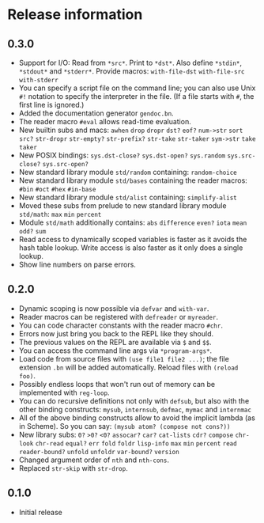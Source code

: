 # Release information

## 0.3.0

* Support for I/O:
  Read from `*src*`.
  Print to `*dst*`.
  Also define `*stdin*`, `*stdout*` and `*stderr*`.
  Provide macros:
  `with-file-dst`
  `with-file-src`
  `with-stderr`
* You can specify a script file on the command line;
  you can also use Unix `#!` notation to specify the interpreter in the file.
  (If a file starts with `#`, the first line is ignored.)
* Added the documentation generator `gendoc.bn`.
* The reader macro `#eval` allows read-time evaluation.
* New builtin subs and macs:
  `awhen`
  `drop`
  `dropr`
  `dst?`
  `eof?`
  `num->str`
  `sort`
  `src?`
  `str-dropr`
  `str-empty?`
  `str-prefix?`
  `str-take`
  `str-taker`
  `sym->str`
  `take`
  `taker`
* New POSIX bindings:
  `sys.dst-close?`
  `sys.dst-open?`
  `sys.random`
  `sys.src-close?`
  `sys.src-open?`
* New standard library module `std/random` containing:
  `random-choice`
* New standard library module `std/bases` containing the reader macros:
  `#bin`
  `#oct`
  `#hex`
  `#in-base`
* New standard library module `std/alist` containing:
  `simplify-alist`
* Moved these subs from prelude to new standard library module `std/math`:
  `max`
  `min`
  `percent`
* Module `std/math` additionally contains:
  `abs`
  `difference`
  `even?`
  `iota`
  `mean`
  `odd?`
  `sum`
* Read access to dynamically scoped variables is faster as it avoids the hash table lookup.
  Write access is also faster as it only does a single lookup.
* Show line numbers on parse errors.

## 0.2.0

* Dynamic scoping is now possible via `defvar` and `with-var`.
* Reader macros can be registered with `defreader` or `myreader`.
* You can code character constants with the reader macro `#chr`.
* Errors now just bring you back to the REPL like they should.
* The previous values on the REPL are available via `$` and `$$`.
* You can access the command line args via `*program-args*`.
* Load code from source files with `(use file1 file2 ...)`;
  the file extension `.bn` will be added automatically.
  Reload files with `(reload foo)`.
* Possibly endless loops that won't run out of memory can be implemented with `reg-loop`.
* You can do recursive definitions not only with `defsub`, but also with the other binding constructs:
  `mysub`, `internsub`, `defmac`, `mymac` and `internmac`
* All of the above binding constructs allow to avoid the implicit lambda (as in Scheme).
  So you can say: `(mysub atom? (compose not cons?))`
* New library subs:
  `0?`
  `>0?`
  `<0?`
  `assocar?`
  `car?`
  `cat-lists`
  `cdr?`
  `compose`
  `chr-look`
  `chr-read`
  `equal?`
  `err`
  `fold`
  `foldr`
  `lisp-info`
  `max`
  `min`
  `percent`
  `read`
  `reader-bound?`
  `unfold`
  `unfoldr`
  `var-bound?`
  `version`
* Changed argument order of `nth` and `nth-cons`.
* Replaced `str-skip` with `str-drop`.

## 0.1.0

* Initial release

